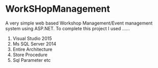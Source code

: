 # WorkSHopManagement
A very simple web based Workshop Management/Event management system using ASP.NET.
To complete this project I used ......
1. Visual Studio 2015
2. Ms SQL Server 2014
3. Entire Architecture
4. Store Procedure
5. Sql Parameter etc
